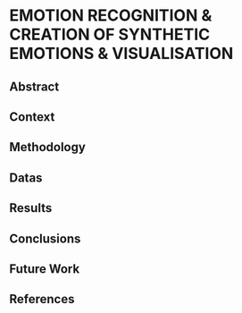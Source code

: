 # EMOTION RECOGNITION & CREATION OF SYNTHETIC EMOTIONS & VISUALISATION

## Abstract

## Context

## Methodology

## Datas

## Results

## Conclusions

## Future Work

## References




 
